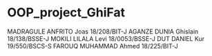 # OOP_project_GhiFat


MADRAGULE ANFRITO Joas     18/208/BIT-J
AGANZE DUNIA Ghislain      18/138/BSSE-J
MOKILI LILALA Levi         18/0053/BSSE-J
DUT DANIEL Kur             19/550/BSCS-S
FAROUQ MUHAMMAD Ahmed      18/225/BIT-J
